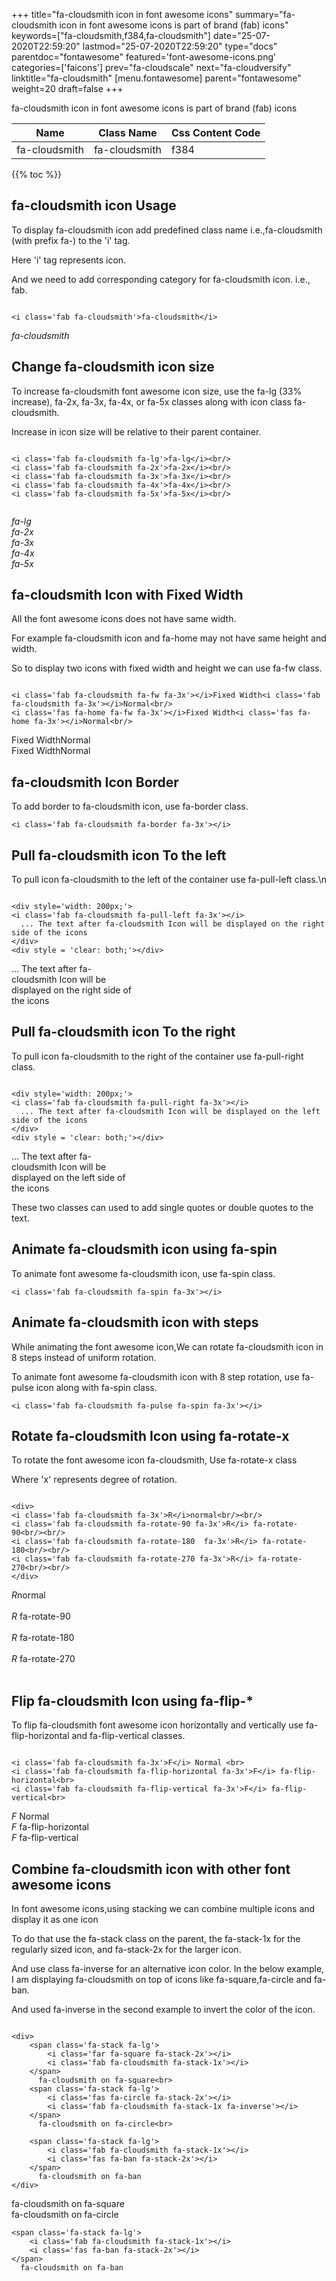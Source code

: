 +++
title="fa-cloudsmith icon in font awesome icons"
summary="fa-cloudsmith icon in font awesome icons is part of brand (fab) icons"
keywords=["fa-cloudsmith,f384,fa-cloudsmith"]
date="25-07-2020T22:59:20"
lastmod="25-07-2020T22:59:20"
type="docs"
parentdoc="fontawesome"
featured='font-awesome-icons.png'
categories=['faicons']
prev="fa-cloudscale"
next="fa-cloudversify"
linktitle="fa-cloudsmith"
[menu.fontawesome]
parent="fontawesome"
weight=20
draft=false
+++


fa-cloudsmith icon in font awesome icons is part of brand (fab) icons

<div class='table-responsive'><table class='table'><thead><tr><th>Name</th><th>Class Name</th><th>Css Content Code</th></tr></thead><tbody><tr><td>fa-cloudsmith</td><td>fa-cloudsmith</td><td>f384</td></tr></tbody></table></div>


{{% toc %}}


## fa-cloudsmith icon Usage

To display fa-cloudsmith icon add predefined class name i.e.,fa-cloudsmith (with prefix fa-) to the 'i' tag.

Here 'i' tag represents icon.

And we need to add corresponding category for fa-cloudsmith icon. i.e., fab.


```

<i class='fab fa-cloudsmith'>fa-cloudsmith</i>
```

<i class='fab fa-cloudsmith'>fa-cloudsmith</i>




## Change fa-cloudsmith icon size
To increase fa-cloudsmith font awesome icon size, use the fa-lg (33% increase), fa-2x, fa-3x, fa-4x, or fa-5x classes along with icon class fa-cloudsmith.

Increase in icon size will be relative to their parent container. 

```

<i class='fab fa-cloudsmith fa-lg'>fa-lg</i><br/>
<i class='fab fa-cloudsmith fa-2x'>fa-2x</i><br/>
<i class='fab fa-cloudsmith fa-3x'>fa-3x</i><br/>
<i class='fab fa-cloudsmith fa-4x'>fa-4x</i><br/>
<i class='fab fa-cloudsmith fa-5x'>fa-5x</i><br/>
            
```

<i class='fab fa-cloudsmith fa-lg'>fa-lg</i><br/>
<i class='fab fa-cloudsmith fa-2x'>fa-2x</i><br/>
<i class='fab fa-cloudsmith fa-3x'>fa-3x</i><br/>
<i class='fab fa-cloudsmith fa-4x'>fa-4x</i><br/>
<i class='fab fa-cloudsmith fa-5x'>fa-5x</i><br/>
            



## fa-cloudsmith Icon with Fixed Width 

All the font awesome icons does not have same width.

For example fa-cloudsmith icon and fa-home may not have same height and width.

So to display two icons with fixed width and height we can use fa-fw class.


```

<i class='fab fa-cloudsmith fa-fw fa-3x'></i>Fixed Width<i class='fab fa-cloudsmith fa-3x'></i>Normal<br/>
<i class='fas fa-home fa-fw fa-3x'></i>Fixed Width<i class='fas fa-home fa-3x'></i>Normal<br/>
```

<i class='fab fa-cloudsmith fa-fw fa-3x'></i>Fixed Width<i class='fab fa-cloudsmith fa-3x'></i>Normal<br/>
<i class='fas fa-home fa-fw fa-3x'></i>Fixed Width<i class='fas fa-home fa-3x'></i>Normal<br/>



## fa-cloudsmith Icon Border 

To add border to fa-cloudsmith icon, use fa-border class.


```
<i class='fab fa-cloudsmith fa-border fa-3x'></i>

```
<i class='fab fa-cloudsmith fa-border fa-3x'></i>





## Pull fa-cloudsmith icon To the left

To pull icon fa-cloudsmith to the left of the container use fa-pull-left class.\n

```

<div style='width: 200px;'>
<i class='fab fa-cloudsmith fa-pull-left fa-3x'></i>
  ... The text after fa-cloudsmith Icon will be displayed on the right side of the icons
</div>
<div style = 'clear: both;'></div>
```

<div style='width: 200px;'>
<i class='fab fa-cloudsmith fa-pull-left fa-3x'></i>
  ... The text after fa-cloudsmith Icon will be displayed on the right side of the icons
</div>
<div style = 'clear: both;'></div>




## Pull fa-cloudsmith icon To the right
To pull icon fa-cloudsmith to the right of the container use fa-pull-right class.

```

<div style='width: 200px;'>
<i class='fab fa-cloudsmith fa-pull-right fa-3x'></i>
  ... The text after fa-cloudsmith Icon will be displayed on the left side of the icons
</div>
<div style = 'clear: both;'></div>
```

<div style='width: 200px;'>
<i class='fab fa-cloudsmith fa-pull-right fa-3x'></i>
  ... The text after fa-cloudsmith Icon will be displayed on the left side of the icons
</div>
<div style = 'clear: both;'></div>

These two classes can used to add single quotes or double quotes to the text.


## Animate fa-cloudsmith icon using fa-spin
To animate font awesome fa-cloudsmith icon, use fa-spin class.

```
<i class='fab fa-cloudsmith fa-spin fa-3x'></i>
```
<i class='fab fa-cloudsmith fa-spin fa-3x'></i>




## Animate fa-cloudsmith icon with steps
While animating the font awesome icon,We can rotate fa-cloudsmith icon in 8 steps instead of uniform rotation.

To animate font awesome fa-cloudsmith icon with 8 step rotation, use fa-pulse icon along with fa-spin class.


```
<i class='fab fa-cloudsmith fa-pulse fa-spin fa-3x'></i>

```
<i class='fab fa-cloudsmith fa-pulse fa-spin fa-3x'></i>





## Rotate fa-cloudsmith Icon using fa-rotate-x
To rotate the font awesome icon fa-cloudsmith, Use fa-rotate-x class

Where 'x' represents degree of rotation.


```

<div>
<i class='fab fa-cloudsmith fa-3x'>R</i>normal<br/><br/>
<i class='fab fa-cloudsmith fa-rotate-90 fa-3x'>R</i> fa-rotate-90<br/><br/> 
<i class='fab fa-cloudsmith fa-rotate-180  fa-3x'>R</i> fa-rotate-180<br/><br/> 
<i class='fab fa-cloudsmith fa-rotate-270 fa-3x'>R</i> fa-rotate-270<br/><br/>
</div>
```

<div>
<i class='fab fa-cloudsmith fa-3x'>R</i>normal<br/><br/>
<i class='fab fa-cloudsmith fa-rotate-90 fa-3x'>R</i> fa-rotate-90<br/><br/> 
<i class='fab fa-cloudsmith fa-rotate-180  fa-3x'>R</i> fa-rotate-180<br/><br/> 
<i class='fab fa-cloudsmith fa-rotate-270 fa-3x'>R</i> fa-rotate-270<br/><br/>
</div>




## Flip fa-cloudsmith Icon using fa-flip-*
To flip fa-cloudsmith font awesome icon horizontally and vertically use fa-flip-horizontal and fa-flip-vertical classes. 

```

<i class='fab fa-cloudsmith fa-3x'>F</i> Normal <br>
<i class='fab fa-cloudsmith fa-flip-horizontal fa-3x'>F</i> fa-flip-horizontal<br>
<i class='fab fa-cloudsmith fa-flip-vertical fa-3x'>F</i> fa-flip-vertical<br>
```

<i class='fab fa-cloudsmith fa-3x'>F</i> Normal <br>
<i class='fab fa-cloudsmith fa-flip-horizontal fa-3x'>F</i> fa-flip-horizontal<br>
<i class='fab fa-cloudsmith fa-flip-vertical fa-3x'>F</i> fa-flip-vertical<br>




## Combine fa-cloudsmith icon with other font awesome icons
In font awesome icons,using stacking we can combine multiple icons and display it as one icon 

To do that use the fa-stack class on the parent, the fa-stack-1x for the regularly sized icon, and fa-stack-2x for the larger icon.

And use class fa-inverse for an alternative icon color. 
In the below example, I am displaying fa-cloudsmith on top of icons like fa-square,fa-circle and fa-ban.

And used fa-inverse in the second example to invert the color of the icon.

```

<div>
    <span class='fa-stack fa-lg'>
        <i class='far fa-square fa-stack-2x'></i>
        <i class='fab fa-cloudsmith fa-stack-1x'></i>
    </span>
      fa-cloudsmith on fa-square<br>
    <span class='fa-stack fa-lg'>
        <i class='fas fa-circle fa-stack-2x'></i>
        <i class='fab fa-cloudsmith fa-stack-1x fa-inverse'></i>
    </span>
      fa-cloudsmith on fa-circle<br>

    <span class='fa-stack fa-lg'>
        <i class='fab fa-cloudsmith fa-stack-1x'></i>
        <i class='fas fa-ban fa-stack-2x'></i>
    </span>
      fa-cloudsmith on fa-ban
</div>
```

<div>
    <span class='fa-stack fa-lg'>
        <i class='far fa-square fa-stack-2x'></i>
        <i class='fab fa-cloudsmith fa-stack-1x'></i>
    </span>
      fa-cloudsmith on fa-square<br>
    <span class='fa-stack fa-lg'>
        <i class='fas fa-circle fa-stack-2x'></i>
        <i class='fab fa-cloudsmith fa-stack-1x fa-inverse'></i>
    </span>
      fa-cloudsmith on fa-circle<br>

    <span class='fa-stack fa-lg'>
        <i class='fab fa-cloudsmith fa-stack-1x'></i>
        <i class='fas fa-ban fa-stack-2x'></i>
    </span>
      fa-cloudsmith on fa-ban
</div>






